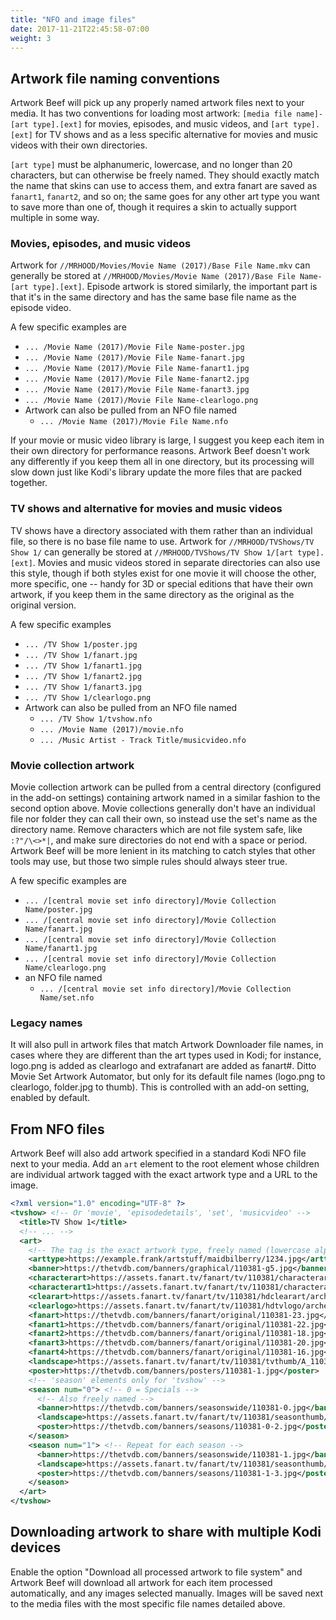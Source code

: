 ```yaml
---
title: "NFO and image files"
date: 2017-11-21T22:45:58-07:00
weight: 3
---
```


## Artwork file naming conventions

Artwork Beef will pick up any properly named artwork files next to your media. It has two
conventions for loading most artwork: `[media file name]-[art type].[ext]` for movies,
episodes, and music videos, and `[art type].[ext]` for TV shows and as a less specific alternative for
movies and music videos with their own directories.

`[art type]` must be alphanumeric, lowercase, and no longer than 20 characters, but can
otherwise be freely named. They should exactly match the name that skins can use to access
them, and extra fanart are saved as `fanart1`, `fanart2`, and so on; the same goes for any
other art type you want to save more than one of, though it requires a skin to actually support
multiple in some way.

### Movies, episodes, and music videos

Artwork for `//MRHOOD/Movies/Movie Name (2017)/Base File Name.mkv` can generally be stored at
`//MRHOOD/Movies/Movie Name (2017)/Base File Name-[art type].[ext]`. Episode artwork is stored similarly,
the important part is that it's in the same directory and has the same base file name as the episode video.

A few specific examples are

- `... /Movie Name (2017)/Movie File Name-poster.jpg`
- `... /Movie Name (2017)/Movie File Name-fanart.jpg`
- `... /Movie Name (2017)/Movie File Name-fanart1.jpg`
- `... /Movie Name (2017)/Movie File Name-fanart2.jpg`
- `... /Movie Name (2017)/Movie File Name-fanart3.jpg`
- `... /Movie Name (2017)/Movie File Name-clearlogo.png`
- Artwork can also be pulled from an NFO file named
  - `... /Movie Name (2017)/Movie File Name.nfo`

If your movie or music video library is large, I suggest you keep each item in their own directory
for performance reasons. Artwork Beef doesn't work any differently if you keep them all in one directory,
but its processing will slow down just like Kodi's library update the more files that are packed together.

### TV shows and alternative for movies and music videos

TV shows have a directory associated with them rather than an individual file, so there is no
base file name to use. Artwork for `//MRHOOD/TVShows/TV Show 1/` can generally be stored at
`//MRHOOD/TVShows/TV Show 1/[art type].[ext]`. Movies and music videos stored in separate directories
can also use this style, though if both styles exist for one movie it will choose the other,
more specific, one -- handy for 3D or special editions that have their own artwork, if you keep them
in the same directory as the original as the original version.

A few specific examples

- `... /TV Show 1/poster.jpg`
- `... /TV Show 1/fanart.jpg`
- `... /TV Show 1/fanart1.jpg`
- `... /TV Show 1/fanart2.jpg`
- `... /TV Show 1/fanart3.jpg`
- `... /TV Show 1/clearlogo.png`
- Artwork can also be pulled from an NFO file named
  - `... /TV Show 1/tvshow.nfo`
  - `... /Movie Name (2017)/movie.nfo`
  - `... /Music Artist - Track Title/musicvideo.nfo`

### Movie collection artwork

Movie collection artwork can be pulled from a central directory (configured in the add-on settings)
containing artwork named in a similar fashion to the second option above.
Movie collections generally don't have an individual file nor folder they can call their own,
so instead use the set's name as the directory name. Remove characters which are not
file system safe, like `:?"/\<>*|`, and make sure directories do not end with a space or period.
Artwork Beef will be more lenient in its matching to catch styles that other tools may use,
but those two simple rules should always steer true.

A few specific examples are

- `... /[central movie set info directory]/Movie Collection Name/poster.jpg`
- `... /[central movie set info directory]/Movie Collection Name/fanart.jpg`
- `... /[central movie set info directory]/Movie Collection Name/fanart1.jpg`
- `... /[central movie set info directory]/Movie Collection Name/clearlogo.png`
- an NFO file named
  - `... /[central movie set info directory]/Movie Collection Name/set.nfo`

### Legacy names

It will also pull in artwork files that match Artwork Downloader file names, in cases where
they are different than the art types used in Kodi; for instance, logo.png is added as clearlogo
and extrafanart are added as fanart#. Ditto Movie Set Artwork Automator, but only for its
default file names (logo.png to clearlogo, folder.jpg to thumb). This is controlled with an
add-on setting, enabled by default.

## From NFO files

Artwork Beef will also add artwork specified in a standard Kodi NFO file next to your media. Add an
`art` element to the root element whose children are individual artwork tagged with the
exact artwork type and a URL to the image.

```xml
<?xml version="1.0" encoding="UTF-8" ?>
<tvshow> <!-- Or 'movie', 'episodedetails', 'set', 'musicvideo' -->
  <title>TV Show 1</title>
  <!-- ... -->
  <art>
    <!-- The tag is the exact artwork type, freely named (lowercase alphanumeric), and the content is the URL to the image -->
    <arttype>https://example.frank/artstuff/maidbilberry/1234.jpg</arttype>
    <banner>https://thetvdb.com/banners/graphical/110381-g5.jpg</banner>
    <characterart>https://assets.fanart.tv/fanart/tv/110381/characterart/archer-2009-514f89ade07a7.png</characterart>
    <characterart1>https://assets.fanart.tv/fanart/tv/110381/characterart/archer-2009-54a8d64278ea4.png</characterart1>
    <clearart>https://assets.fanart.tv/fanart/tv/110381/hdclearart/archer-2009-54053c1930642.png</clearart>
    <clearlogo>https://assets.fanart.tv/fanart/tv/110381/hdtvlogo/archer-2009-505429fee4b03.png</clearlogo>
    <fanart>https://thetvdb.com/banners/fanart/original/110381-23.jpg</fanart>
    <fanart1>https://thetvdb.com/banners/fanart/original/110381-22.jpg</fanart1>
    <fanart2>https://thetvdb.com/banners/fanart/original/110381-18.jpg</fanart2>
    <fanart3>https://thetvdb.com/banners/fanart/original/110381-20.jpg</fanart3>
    <fanart4>https://thetvdb.com/banners/fanart/original/110381-16.jpg</fanart4>
    <landscape>https://assets.fanart.tv/fanart/tv/110381/tvthumb/A_110381.jpg</landscape>
    <poster>https://thetvdb.com/banners/posters/110381-1.jpg</poster>
    <!-- 'season' elements only for 'tvshow' -->
    <season num="0"> <!-- 0 = Specials -->
      <!-- Also freely named -->
      <banner>https://thetvdb.com/banners/seasonswide/110381-0.jpg</banner>
      <landscape>https://assets.fanart.tv/fanart/tv/110381/seasonthumb/archer-2009-51484c7a15cb2.jpg</landscape>
      <poster>https://thetvdb.com/banners/seasons/110381-0-2.jpg</poster>
    </season>
    <season num="1"> <!-- Repeat for each season -->
      <banner>https://thetvdb.com/banners/seasonswide/110381-1.jpg</banner>
      <landscape>https://assets.fanart.tv/fanart/tv/110381/seasonthumb/archer-2009-51484c8624d76.jpg</landscape>
      <poster>https://thetvdb.com/banners/seasons/110381-1-3.jpg</poster>
    </season>
  </art>
</tvshow>
```

## Downloading artwork to share with multiple Kodi devices

Enable the option "Download all processed artwork to file system" and
Artwork Beef will download all artwork for each item processed automatically, and any images
selected manually. Images will be saved next to the media files with the most specific
file names detailed above.
